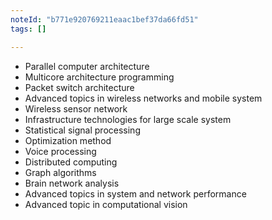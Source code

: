 ```yaml
---
noteId: "b771e920769211eaac1bef37da66fd51"
tags: []

---
```


+ Parallel computer architecture 
+ Multicore architecture programming 
+ Packet switch architecture 
+ Advanced topics in wireless networks and mobile system 
+ Wireless sensor network 
+ Infrastructure technologies for large scale system 
+ Statistical signal processing 
+ Optimization method 
+ Voice processing 
+ Distributed computing
+ Graph algorithms 
+ Brain network analysis 
+ Advanced topics in system and network performance 
+ Advanced topic in computational vision 



